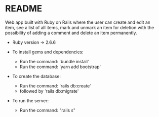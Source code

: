 # README

Web app built with Ruby on Rails where the user can create and edit an item, see a list of all items, mark and unmark an item for deletion with the possibility of adding a comment and delete an item permanently.

- Ruby version -> 2.6.6

* To install gems and dependencies:

  - Run the command: 'bundle install'
  - Run the command: 'yarn add bootstrap'

* To create the database:

  - Run the command: 'rails db:create'
  - followed by 'rails db:migrate'
  
* To run the server:
  * Run the command: "rails s"
